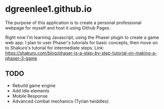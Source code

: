 # dgreenlee1.github.io

The purpose of this application is to create a personal professional webpage for myself and host it using Github Pages.

Right now I'm learning Javascript, using the Phaser plugin to create a game web app. 
I plan to user Phaser's tutorials for basic concepts, then move on to Shakuro's tutorial for intermediate steps. 
Link: https://shakuro.com/blog/phaser-js-a-step-by-step-tutorial-on-making-a-phaser-3-game

TODO
---

- Rebuild game engine
- Add Idle elements
- Mobile Response
- Advanced combat mechanics (Tyrian twiddles)

